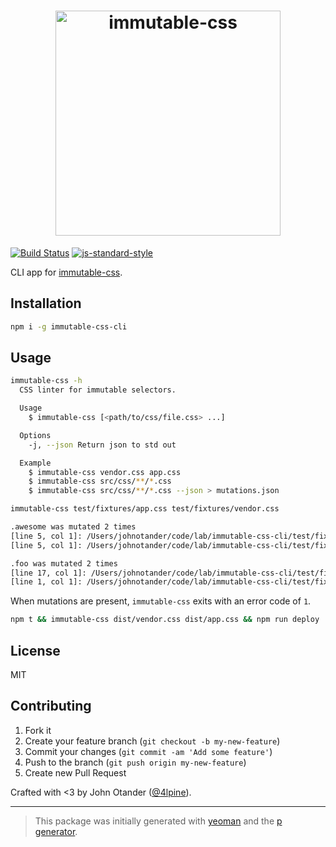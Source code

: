 <h1 align="center">
  <img width="360" src="https://rawgit.com/johnotander/immutable-css/master/media/logo.png" alt="immutable-css">
</h1>

[![Build Status](https://secure.travis-ci.org/johnotander/immutable-css-cli.png?branch=master)](https://travis-ci.org/johnotander/immutable-css-cli) [![js-standard-style](https://img.shields.io/badge/code%20style-standard-brightgreen.svg?style=flat)](https://github.com/feross/standard)

CLI app for [immutable-css](https://github.com/johnotander/immutable-css.git).

## Installation

```bash
npm i -g immutable-css-cli
```

## Usage

```sh
immutable-css -h
  CSS linter for immutable selectors.

  Usage
    $ immutable-css [<path/to/css/file.css> ...]

  Options
    -j, --json Return json to std out

  Example
    $ immutable-css vendor.css app.css
    $ immutable-css src/css/**/*.css
    $ immutable-css src/css/**/*.css --json > mutations.json
```

```sh
immutable-css test/fixtures/app.css test/fixtures/vendor.css

.awesome was mutated 2 times
[line 5, col 1]: /Users/johnotander/code/lab/immutable-css-cli/test/fixtures/app.css
[line 5, col 1]: /Users/johnotander/code/lab/immutable-css-cli/test/fixtures/vendor.css

.foo was mutated 2 times
[line 17, col 1]: /Users/johnotander/code/lab/immutable-css-cli/test/fixtures/app.css
[line 1, col 1]: /Users/johnotander/code/lab/immutable-css-cli/test/fixtures/vendor.css
```

When mutations are present, `immutable-css` exits with an error code of `1`.

```sh
npm t && immutable-css dist/vendor.css dist/app.css && npm run deploy
```

## License

MIT

## Contributing

1. Fork it
2. Create your feature branch (`git checkout -b my-new-feature`)
3. Commit your changes (`git commit -am 'Add some feature'`)
4. Push to the branch (`git push origin my-new-feature`)
5. Create new Pull Request

Crafted with <3 by John Otander ([@4lpine](https://twitter.com/4lpine)).

***

> This package was initially generated with [yeoman](http://yeoman.io) and the [p generator](https://github.com/johnotander/generator-p.git).
